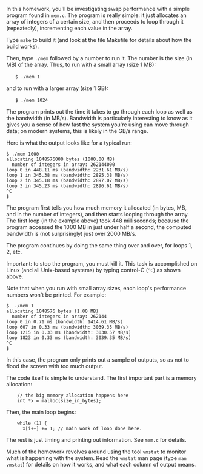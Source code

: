 
In this homework, you'll be investigating swap performance with a simple program
found in `mem.c`. The program is really simple: it just allocates an array of
integers of a certain size, and then proceeds to loop through it (repeatedly),
incrementing each value in the array.

Type `make` to build it (and look at the file Makefile for details about how
the build works).

Then, type `./mem` followed by a number to run it. The number is the size (in MB)
of the array. Thus, to run with a small array (size 1 MB):

&nbsp;&nbsp;&nbsp;&nbsp;&nbsp;&nbsp;`$ ./mem 1`

and to run with a larger array (size 1 GB):

&nbsp;&nbsp;&nbsp;&nbsp;&nbsp;&nbsp;`$ ./mem 1024`

The program prints out the time it takes to go through each loop as well as the
bandwidth (in MB/s). Bandwidth is particularly interesting to know as it gives
you a sense of how fast the system you're using can move through data; on modern
systems, this is likely in the GB/s range.

Here is what the output looks like for a typical run:

```
$ ./mem 1000
allocating 1048576000 bytes (1000.00 MB)
  number of integers in array: 262144000
loop 0 in 448.11 ms (bandwidth: 2231.61 MB/s)
loop 1 in 345.38 ms (bandwidth: 2895.38 MB/s)
loop 2 in 345.18 ms (bandwidth: 2897.07 MB/s)
loop 3 in 345.23 ms (bandwidth: 2896.61 MB/s)
^C
$
```

The program first tells you how much memory it allocated (in bytes, MB, and in
the number of integers), and then starts looping through the array. The first
loop (in the example above) took 448 milliseconds; because the program
accessed the 1000 MB in just under half a second, the computed bandwidth is
(not surprisingly) just over 2000 MB/s.

The program continues by doing the same thing over and over, for loops 1, 2,
etc.

Important: to stop the program, you must kill it. This task is accomplished on
Linux (and all Unix-based systems) by typing control-C (`^C`) as shown above.

Note that when you run with small array sizes, each loop's performance numbers
won't be printed. For example:

```
$  ./mem 1
allocating 1048576 bytes (1.00 MB)
  number of integers in array: 262144
loop 0 in 0.71 ms (bandwidth: 1414.61 MB/s)
loop 607 in 0.33 ms (bandwidth: 3039.35 MB/s)
loop 1215 in 0.33 ms (bandwidth: 3030.57 MB/s)
loop 1823 in 0.33 ms (bandwidth: 3039.35 MB/s)
^C
$
```

In this case, the program only prints out a sample of outputs, so as not to
flood the screen with too much output.

The code itself is simple to understand. The first important part is a memory
allocation:

```
    // the big memory allocation happens here
    int *x = malloc(size_in_bytes);
```

Then, the main loop begins:

```
    while (1) {
      x[i++] += 1; // main work of loop done here.
```

The rest is just timing and printing out information. See `mem.c` for details.

Much of the homework revolves around using the tool `vmstat` to monitor what is
happening with the system. Read the `vmstat` man page (type `man vmstat`) for
details on how it works, and what each column of output means.

